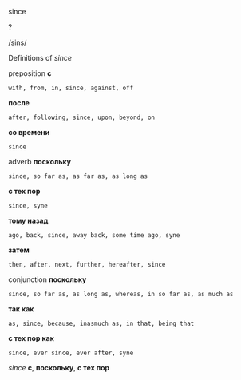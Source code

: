 since

?

/sins/

Definitions of _since_

preposition
**с**

    with, from, in, since, against, off
**после**

    after, following, since, upon, beyond, on
**со времени**

    since

adverb
**поскольку**

    since, so far as, as far as, as long as
**с тех пор**

    since, syne
**тому назад**

    ago, back, since, away back, some time ago, syne
**затем**

    then, after, next, further, hereafter, since

conjunction
**поскольку**

    since, so far as, as long as, whereas, in so far as, as much as
**так как**

    as, since, because, inasmuch as, in that, being that
**с тех пор как**

    since, ever since, ever after, syne

_since_
**с**, **поскольку**, **с тех пор**